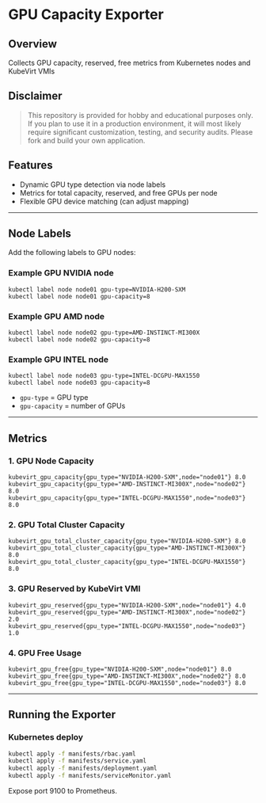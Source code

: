 # GPU Capacity Exporter

## Overview
Collects GPU capacity, reserved, free metrics from Kubernetes nodes and KubeVirt VMIs

## Disclaimer
> This repository is provided for hobby and educational purposes only. If you plan to use it in a production environment, it will most likely require significant customization, testing, and security audits. Please fork and build your own application.

## Features
- Dynamic GPU type detection via node labels
- Metrics for total capacity, reserved, and free GPUs per node
- Flexible GPU device matching (can adjust mapping)

---

## Node Labels
Add the following labels to GPU nodes:

### Example GPU NVIDIA node
```
kubectl label node node01 gpu-type=NVIDIA-H200-SXM
kubectl label node node01 gpu-capacity=8
```

### Example GPU AMD node
```
kubectl label node node02 gpu-type=AMD-INSTINCT-MI300X
kubectl label node node02 gpu-capacity=8
```

### Example GPU INTEL node
```
kubectl label node node03 gpu-type=INTEL-DCGPU-MAX1550
kubectl label node node03 gpu-capacity=8
```

- `gpu-type` = GPU type
- `gpu-capacity` = number of GPUs

---

## Metrics
### 1. GPU Node Capacity
```
kubevirt_gpu_capacity{gpu_type="NVIDIA-H200-SXM",node="node01"} 8.0
kubevirt_gpu_capacity{gpu_type="AMD-INSTINCT-MI300X",node="node02"} 8.0
kubevirt_gpu_capacity{gpu_type="INTEL-DCGPU-MAX1550",node="node03"} 8.0
```

### 2. GPU Total Cluster Capacity
```
kubevirt_gpu_total_cluster_capacity{gpu_type="NVIDIA-H200-SXM"} 8.0
kubevirt_gpu_total_cluster_capacity{gpu_type="AMD-INSTINCT-MI300X"} 8.0
kubevirt_gpu_total_cluster_capacity{gpu_type="INTEL-DCGPU-MAX1550"} 8.0
```

### 3. GPU Reserved by KubeVirt VMI
```
kubevirt_gpu_reserved{gpu_type="NVIDIA-H200-SXM",node="node01"} 4.0
kubevirt_gpu_reserved{gpu_type="AMD-INSTINCT-MI300X",node="node02"} 2.0
kubevirt_gpu_reserved{gpu_type="INTEL-DCGPU-MAX1550",node="node03"} 1.0
```

### 4. GPU Free Usage
```
kubevirt_gpu_free{gpu_type="NVIDIA-H200-SXM",node="node01"} 8.0
kubevirt_gpu_free{gpu_type="AMD-INSTINCT-MI300X",node="node02"} 8.0
kubevirt_gpu_free{gpu_type="INTEL-DCGPU-MAX1550",node="node03"} 8.0
```

---

## Running the Exporter
### Kubernetes deploy

```sh
kubectl apply -f manifests/rbac.yaml
kubectl apply -f manifests/service.yaml
kubectl apply -f manifests/deployment.yaml
kubectl apply -f manifests/serviceMonitor.yaml
```

Expose port 9100 to Prometheus.
